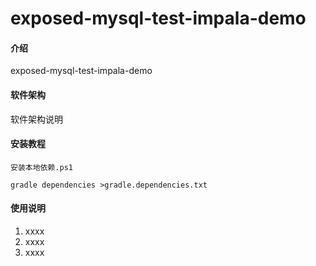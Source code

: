 # exposed-mysql-test-impala-demo

#### 介绍

exposed-mysql-test-impala-demo

#### 软件架构

软件架构说明

#### 安装教程

```shell
安装本地依赖.ps1
```

```shell
gradle dependencies >gradle.dependencies.txt
```

#### 使用说明

1.  xxxx
2.  xxxx
3.  xxxx
